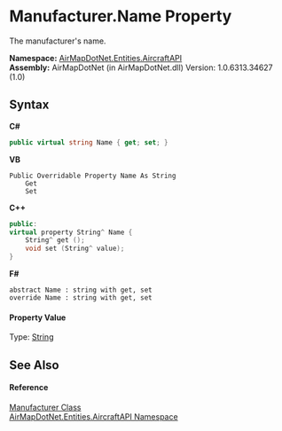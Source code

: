 # Manufacturer.Name Property 
 

The manufacturer's name.

**Namespace:**&nbsp;<a href="N_AirMapDotNet_Entities_AircraftAPI">AirMapDotNet.Entities.AircraftAPI</a><br />**Assembly:**&nbsp;AirMapDotNet (in AirMapDotNet.dll) Version: 1.0.6313.34627 (1.0)

## Syntax

**C#**<br />
``` C#
public virtual string Name { get; set; }
```

**VB**<br />
``` VB
Public Overridable Property Name As String
	Get
	Set
```

**C++**<br />
``` C++
public:
virtual property String^ Name {
	String^ get ();
	void set (String^ value);
}
```

**F#**<br />
``` F#
abstract Name : string with get, set
override Name : string with get, set
```


#### Property Value
Type: <a href="http://msdn2.microsoft.com/en-us/library/s1wwdcbf" target="_blank">String</a>

## See Also


#### Reference
<a href="T_AirMapDotNet_Entities_AircraftAPI_Manufacturer">Manufacturer Class</a><br /><a href="N_AirMapDotNet_Entities_AircraftAPI">AirMapDotNet.Entities.AircraftAPI Namespace</a><br />